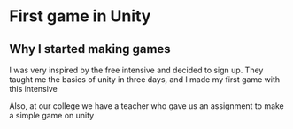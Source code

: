 # First game in Unity

## Why I started making games

I was very inspired by the free intensive and decided to sign up. They taught me the basics of unity in three days, and I made my first game with this intensive 


Also, at our college we have a teacher who gave us an assignment to make a simple game on unity
